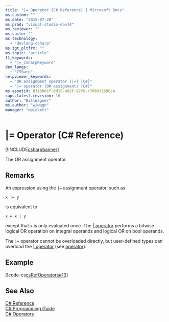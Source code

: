 ```yaml
---
title: "|= Operator (C# Reference) | Microsoft Docs"
ms.custom: ""
ms.date: "2015-07-20"
ms.prod: "visual-studio-dev14"
ms.reviewer: ""
ms.suite: ""
ms.technology: 
  - "devlang-csharp"
ms.tgt_pltfrm: ""
ms.topic: "article"
f1_keywords: 
  - "|=_CSharpKeyword"
dev_langs: 
  - "CSharp"
helpviewer_keywords: 
  - "OR assignment operator (|=) [C#]"
  - "|= operator (OR assignment) [C#]"
ms.assetid: 8315b8cf-dd15-402f-92f0-c7db931696ca
caps.latest.revision: 16
author: "BillWagner"
ms.author: "wiwagn"
manager: "wpickett"
---
```

# |= Operator (C# Reference)
[!INCLUDE[csharpbanner](../../../csharp/includes/csharpbanner.md)]

The OR assignment operator.  
  
## Remarks  
 An expression using the `|=` assignment operator, such as  
  
```  
x |= y  
```  
  
 is equivalent to  
  
```  
x = x | y  
```  
  
 except that `x` is only evaluated once. The [&#124; operator](../../../csharp/language-reference/operators/or-operator.md) performs a bitwise logical OR operation on integral operands and logical OR on bool operands.  
  
 The `|=` operator cannot be overloaded directly, but user-defined types can overload the [&#124; operator](../../../csharp/language-reference/operators/or-operator.md) (see [operator](../../../csharp/language-reference/keywords/operator-csharp-reference.md)).  
  
## Example  
 [!code-cs[csRefOperators#10](../../../csharp/language-reference/operators/codesnippet/csharp/csrefOperators/csrefOperators.cs#10)]  
  
## See Also  
 [C# Reference](../../../csharp/language-reference/index.md)   
 [C# Programming Guide](../../../csharp/programming-guide/index.md)   
 [C# Operators](../../../csharp/language-reference/operators/index.md)
